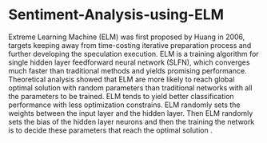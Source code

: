 # Sentiment-Analysis-using-ELM
Extreme Learning Machine (ELM) was first proposed by Huang in 2006, targets keeping away from time-costing iterative preparation process and further developing the speculation execution. ELM is a training algorithm for single hidden layer feedforward neural network (SLFN), which converges much faster than traditional methods and yields promising performance. Theoretical analysis showed that ELM are more likely to reach global optimal solution with random parameters than traditional networks with all the parameters to be trained. ELM tends to yield better classification performance with less optimization constrains. ELM randomly sets the weights between the input layer and the hidden layer. Then ELM randomly sets the bias of the hidden layer neurons and then the training the network is to decide these parameters that reach the optimal solution .

